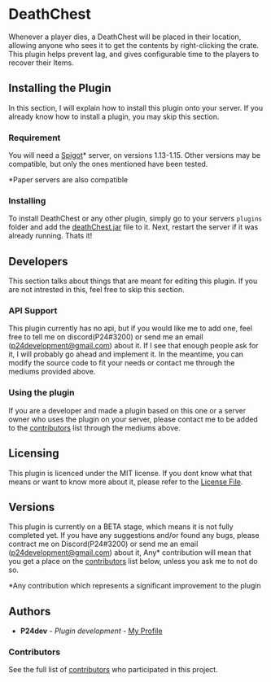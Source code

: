 # DeathChest

Whenever a player dies, a DeathChest will be placed in their location, allowing anyone who sees it to get the contents by right-clicking the crate. This plugin helps prevent lag, and gives configurable time to the players to recover their Items.

## Installing the Plugin

In this section, I will explain how to install this plugin onto your server. If you already know how to install a plugin, you may skip this section.

### Requirement

You will need a [Spigot](https://www.spigotmc.org/)* server, on versions 1.13-1.15. Other versions may be compatible, but only the ones mentioned have been tested.

*Paper servers are also compatible

### Installing

To install DeathChest or any other plugin, simply go to your servers `plugins` folder and add the [deathChest.jar](JARs) file to it. Next, restart the server if it was already running. Thats it!

## Developers

This section talks about things that are meant for editing this plugin. If you are not intrested in this, feel free to skip this section.

### API Support

This plugin currently has no api, but if you would like me to add one, feel free to tell me on discord(P24#3200) or send me an email (p24development@gmail.com) about it. If I see that enough people ask for it, I will probably go ahead and implement it. In the meantime, you can modify the source code to fit your needs or contact me through the mediums provided above.

### Using the plugin
If you are a developer and made a plugin based on this one or a server owner who uses the plugin on your server, please contact me to be added to the [contributors](#contributors) list through the mediums above.

## Licensing

This plugin is licenced under the MIT license. If you dont know what that means or want to know more about it, please refer to the [License File](LICENSE).

## Versions

This plugin is currently on a BETA stage, which means it is not fully completed yet. If you have any suggestions and/or found any bugs, please contract me on Discord(P24#3200) or send me an email (p24development@gmail.com) about it, Any* contribution will mean that you get a place on the [contributors](#contributors) list below, unless you ask me to not do so.

*Any contribution which represents a significant improvement to the plugin

## Authors

* **P24dev** - *Plugin development* - [My Profile](https://github.com/P24dev)

### Contributors

See the full list of [contributors](https://github.com/P24dev/deathchest/contributors) who participated in this project.

